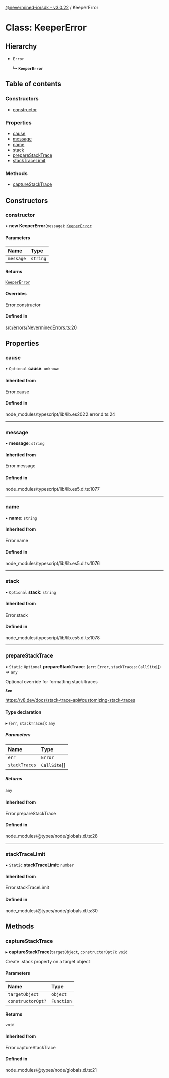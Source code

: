 [@nevermined-io/sdk - v3.0.22](../code-reference.md) / KeeperError

# Class: KeeperError

## Hierarchy

- `Error`

  ↳ **`KeeperError`**

## Table of contents

### Constructors

- [constructor](KeeperError.md#constructor)

### Properties

- [cause](KeeperError.md#cause)
- [message](KeeperError.md#message)
- [name](KeeperError.md#name)
- [stack](KeeperError.md#stack)
- [prepareStackTrace](KeeperError.md#preparestacktrace)
- [stackTraceLimit](KeeperError.md#stacktracelimit)

### Methods

- [captureStackTrace](KeeperError.md#capturestacktrace)

## Constructors

### constructor

• **new KeeperError**(`message`): [`KeeperError`](KeeperError.md)

#### Parameters

| Name      | Type     |
| :-------- | :------- |
| `message` | `string` |

#### Returns

[`KeeperError`](KeeperError.md)

#### Overrides

Error.constructor

#### Defined in

[src/errors/NeverminedErrors.ts:20](https://github.com/nevermined-io/sdk-js/blob/362ec9def8e214a7107b1963f195c6d6585b9876/src/errors/NeverminedErrors.ts#L20)

## Properties

### cause

• `Optional` **cause**: `unknown`

#### Inherited from

Error.cause

#### Defined in

node_modules/typescript/lib/lib.es2022.error.d.ts:24

---

### message

• **message**: `string`

#### Inherited from

Error.message

#### Defined in

node_modules/typescript/lib/lib.es5.d.ts:1077

---

### name

• **name**: `string`

#### Inherited from

Error.name

#### Defined in

node_modules/typescript/lib/lib.es5.d.ts:1076

---

### stack

• `Optional` **stack**: `string`

#### Inherited from

Error.stack

#### Defined in

node_modules/typescript/lib/lib.es5.d.ts:1078

---

### prepareStackTrace

▪ `Static` `Optional` **prepareStackTrace**: (`err`: `Error`, `stackTraces`: `CallSite`[]) => `any`

Optional override for formatting stack traces

**`See`**

https://v8.dev/docs/stack-trace-api#customizing-stack-traces

#### Type declaration

▸ (`err`, `stackTraces`): `any`

##### Parameters

| Name          | Type         |
| :------------ | :----------- |
| `err`         | `Error`      |
| `stackTraces` | `CallSite`[] |

##### Returns

`any`

#### Inherited from

Error.prepareStackTrace

#### Defined in

node_modules/@types/node/globals.d.ts:28

---

### stackTraceLimit

▪ `Static` **stackTraceLimit**: `number`

#### Inherited from

Error.stackTraceLimit

#### Defined in

node_modules/@types/node/globals.d.ts:30

## Methods

### captureStackTrace

▸ **captureStackTrace**(`targetObject`, `constructorOpt?`): `void`

Create .stack property on a target object

#### Parameters

| Name              | Type       |
| :---------------- | :--------- |
| `targetObject`    | `object`   |
| `constructorOpt?` | `Function` |

#### Returns

`void`

#### Inherited from

Error.captureStackTrace

#### Defined in

node_modules/@types/node/globals.d.ts:21
